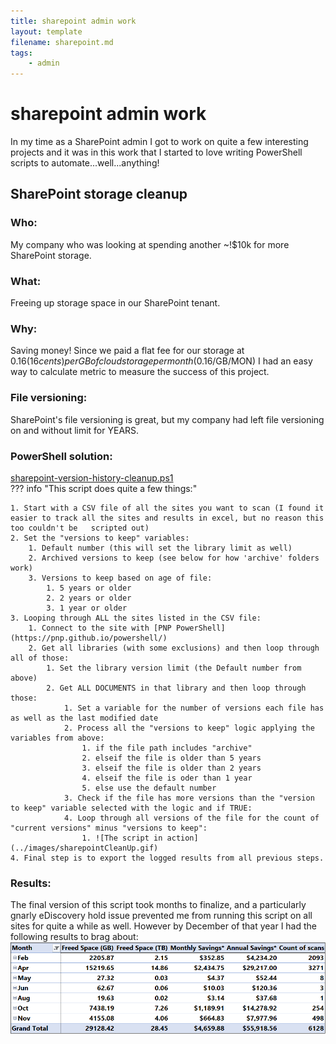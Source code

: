 ```yaml
---
title: sharepoint admin work
layout: template
filename: sharepoint.md
tags:
    - admin
---
```

# sharepoint admin work
In my time as a SharePoint admin I got to work on quite a few interesting projects and it was in this work that I started to love writing PowerShell scripts to automate...well...anything!


## SharePoint storage cleanup
### Who:
My company who was looking at spending another ~!$10k for more SharePoint storage.
### What:
Freeing up storage space in our SharePoint tenant. 
### Why:
Saving money! Since we paid a flat fee for our storage at $0.16 (16 cents) per GB of cloud storage per month ($0.16/GB/MON) I had an easy way to calculate metric to measure the success of this project.
### File versioning: 
SharePoint's file versioning is great, but my company had left file versioning on and without limit for YEARS.   
### PowerShell solution:
[sharepoint-version-history-cleanup.ps1](https://github.com/iarichter/sharepoint-powershell/blob/main/sharepoint-version-history-cleanup.ps1)  
??? info "This script does quite a few things:"

    1. Start with a CSV file of all the sites you want to scan (I found it easier to track all the sites and results in excel, but no reason this too couldn't be   scripted out)
    2. Set the "versions to keep" variables:
        1. Default number (this will set the library limit as well)
        2. Archived versions to keep (see below for how 'archive' folders work)
        3. Versions to keep based on age of file:
            1. 5 years or older
            2. 2 years or older
            3. 1 year or older
    3. Looping through ALL the sites listed in the CSV file:
        1. Connect to the site with [PNP PowerShell](https://pnp.github.io/powershell/)
        2. Get all libraries (with some exclusions) and then loop through all of those:
            1. Set the library version limit (the Default number from above)
            2. Get ALL DOCUMENTS in that library and then loop through those:
                1. Set a variable for the number of versions each file has as well as the last modified date
                2. Process all the "versions to keep" logic applying the variables from above:
                    1. if the file path includes "archive"
                    2. elseif the file is older than 5 years
                    3. elseif the file is older than 2 years
                    4. elseif the file is oder than 1 year
                    5. else use the default number
                3. Check if the file has more versions than the "version to keep" variable selected with the logic and if TRUE:
                4. Loop through all versions of the file for the count of "current versions" minus "versions to keep":
                    1. ![The script in action](../images/sharepointCleanUp.gif)
    4. Final step is to export the logged results from all previous steps.

### Results:
The final version of this script took months to finalize, and a particularly gnarly eDiscovery hold issue prevented me from running this script on all sites for quite a while as well. However by December of that year I had the following results to brag about:
![The Results!](../images/sharepointCleanupResults.png)